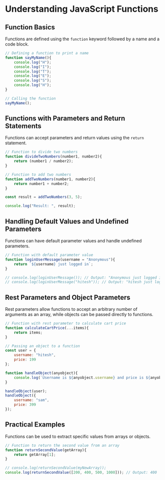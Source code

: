 # Understanding JavaScript Functions

## Function Basics

Functions are defined using the `function` keyword followed by a name and a code block.

```javascript
// Defining a function to print a name
function sayMyName(){
    console.log("H");
    console.log("I");
    console.log("T");
    console.log("E");
    console.log("S");
    console.log("H");
}

// Calling the function
sayMyName();
```

## Functions with Parameters and Return Statements

Functions can accept parameters and return values using the `return` statement.

```javascript
// Function to divide two numbers
function divideTwoNumbers(number1, number2){
    return (number1 / number2);
}

// Function to add two numbers
function addTwoNumbers(number1, number2){
    return number1 + number2;
}

const result = addTwoNumbers(3, 5);

console.log("Result: ", result);
```

## Handling Default Values and Undefined Parameters

Functions can have default parameter values and handle undefined parameters.

```javascript
// Function with default parameter value
function loginUserMessage(username = "Anonymous"){
    return `${username} just logged in`;
}

// console.log(loginUserMessage()); // Output: "Anonymous just logged in"
// console.log(loginUserMessage("hitesh")); // Output: "hitesh just logged in"
```

## Rest Parameters and Object Parameters

Rest parameters allow functions to accept an arbitrary number of arguments as an array, while objects can be passed directly to functions.

```javascript
// Function with rest parameter to calculate cart price
function calculateCartPrice(...items){
    return items;
}

// Passing an object to a function
const user = {
    username: "hitesh",
    price: 199
};

function handleObject(anyobject){
    console.log(`Username is ${anyobject.username} and price is ${anyobject.price}`);
}

handleObject(user);
handleObject({
    username: "sam",
    price: 399
});
```

## Practical Examples

Functions can be used to extract specific values from arrays or objects.

```javascript
// Function to return the second value from an array
function returnSecondValue(getArray){
    return getArray[1];
}

// console.log(returnSecondValue(myNewArray));
console.log(returnSecondValue([200, 400, 500, 1000])); // Output: 400
```
